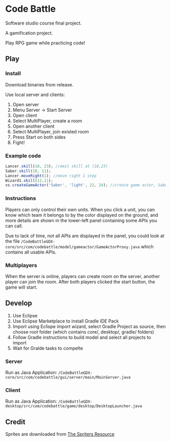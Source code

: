 # Code Battle

Software studio course final project. 

A gamification project.

Play RPG game while practicing code!

## Play

### Install

Download binaries from release.

Use local server and clients:

1. Open server
2. Menu Server -> Start Server
3. Open client
4. Select MultiPlayer, create a room
5. Open another client
6. Select MultiPlayer, join existed room
7. Press Start on both sides
8. Fight!

### Example code

```javascript
Lancer.skill(18, 23); //emit skill at (18,23)
Saber.skill(10, 11);
Lancer.moveRight(1); //move right 1 step
Wizard1.skill(12,11);
vs.createGameActor('Saber', 'light', 22, 24); //create game actor, Sabe
```

### Instructions

Players can only control their own units.
When you click a unit, you can know which team it belongs to by the color displayed on the ground, and more details are shown in the lower-left panel containing some APIs you can call.

Due to lack of time, not all APIs are displayed in the panel, you could look at the file  `/CodeBattleGDX-core/src/com/codebattle/model/gameactor/GameActorProxy.java` which contains all usable APIs.

### Multiplayers

When the server is online, players can create room on the server, another player can join the room.
After both players clicked the start button, the game will start.

## Develop

1. Use Eclipse
2. Use Eclipse Marketplace to install Gradle IDE Pack
3. Import using Eclispe import wizard, select Gradle Project as source, then choose root folder (which contains core/, desktop/, gradle/ folders) 
4. Follow Gradle instructions to build model and select all projects to import
5. Wait for Gralde tasks to compelte

### Server

Run as Java Application:
`/CodeBattleGDX-core/src/com/codebattle/gui/server/main/MainServer.java`

### Client

Run as Java Application:
`/CodeBattleGDX-desktop/src/com/codebattle/game/desktop/DesktopLauncher.java`

## Credit

Sprites are downloaded from [The Spriters Resource](http://www.spriters-resource.com/)
